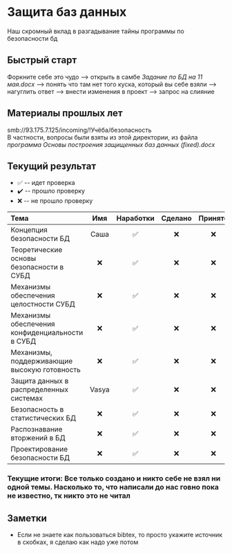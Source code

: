 # Защита баз данных
Наш скромный вклад в разгадывание тайны программы по безопасности бд

## Быстрый старт
Форкните себе это чудо --> открыть в самбе *Задание по БД на 11 мая.docx* --> понять что там нет того куска, который вы себе взяли --> нагуглить ответ --> внести изменения в проект --> запрос на слияние

## Материалы прошлых лет
smb://93.175.7.125/incoming/!Учёба/безопасность  
В частности, вопросы были взяты из этой директории, из файла *программа Основы построения защищенных баз данных (fixed).docx*

## Текущий результат

* :white_check_mark: -- идет проверка
* :heavy_check_mark: -- прошло проверку
* :x: -- не прошло проверку

| Тема | Имя | Наработки | Сделано | Принято |
| :--- | :-: | :--------:| :-----: | :-----: |
| Концепция безопасности БД                       | Саша | :white_check_mark: | :x: | :x: |
| Теоретические основы безопасности в СУБД        | :x: | :white_check_mark: | :x: | :x: |
| Механизмы обеспечения целостности СУБД          | :x: | :white_check_mark: | :x: | :x: |
| Механизмы обеспечения конфиденциальности в СУБД | :x: | :white_check_mark: | :x: | :x: |
| Механизмы, поддерживающие высокую готовность    | :x: | :white_check_mark: | :x: | :x: |
| Защита данных в распределенных системах         | Vasya | :white_check_mark: | :x: | :x: |
| Безопасность в статистических БД                | :x: | :white_check_mark: | :x: | :x: |
| Распознавание вторжений в БД                    | :x: | :white_check_mark: | :x: | :x: |
| Проектирование безопасности БД                  | :x: | :white_check_mark: | :x: | :x: |

### Текущие итоги: Все только создано и никто себе не взял ни одной темы. Насколько то, что написали до нас говно пока не известно, тк никто это не читал

## Заметки
* Если не знаете как пользоваться bibtex, то просто укажите источник в скобках, я сделаю как надо уже потом
